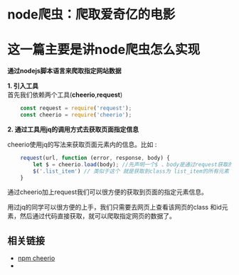 # node爬虫：爬取爱奇亿的电影


# 这一篇主要是讲node爬虫怎么实现

**通过nodejs脚本语言来爬取指定网站数据**

**1. 引入工具**  
首先我们依赖两个工具(**cheerio**,**request**)  

```javascript
    const request = require('request');
    const cheerio = require('cheerio');
```

**2. 通过工具用jq的调用方式去获取页面指定信息**  

cheerio使用jq的写法来获取页面元素内的信息。比如 :  

```javascript
    request(url, function (error, response, body) {
        let $ = cheerio.load(body); //先声明一个$ 、body是通过request获取的到的页面string
        $('.list_item') // 类似于这个 就是获取到class为 list_item的所有元素
    }
```

通过cheerio加上request我们可以很方便的获取到页面的指定元素信息。  

用过jq的同学可以很方便的上手，我们只需要去网页上查看该网页的class 和id元素，然后通过代码直接获取，就可以爬取指定网页的数据了。 

## 相关链接

- [npm cheerio](https://www.npmjs.com/package/cheerio)
- 


